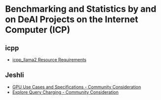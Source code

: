 # Benchmarking and Statistics by and on DeAI Projects on the Internet Computer (ICP)

## icpp
- [icpp_llama2 Resource Requirements](https://github.com/icppWorld/icpp_llm/blob/main/icpp_llama2/README_icpp_llama2_resource_requirements.md)

## Jeshli
- [GPU Use Cases and Specifications - Community Consideration](https://forum.dfinity.org/t/community-consideration-gpu-use-cases-and-specifications/26309/8)
- [Explore Query Charging - Community Consideration](https://forum.dfinity.org/t/community-consideration-explore-query-charging/19247/32)